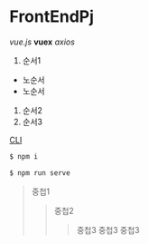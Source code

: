 # FrontEndPj

*vue.js*
__vuex__
*axios*

1. 순서1
  - 노순서
  - 노순서
1. 순서2
1. 순서3

[CLI][link]

[link]:https://cli.vuejs.org/

```bash
$ npm i
```

```bash
$ npm run serve
```


>중첩1
>>중첩2
>>>중첩3
>>>중첩3
>>>중첩3
